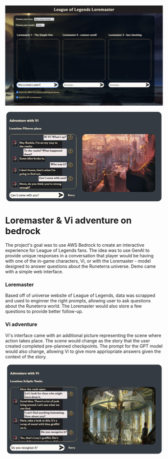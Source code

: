 ![](readme1.png)

![](readme2.png)

# Loremaster & Vi adventure on bedrock
The project's goal was to use AWS Bedrock to create an interactive experience for League of Legends fans. The
idea was to use GenAI to provide unique responses in a conversation that player would be having with one of the
in-game characters, Vi, or with the Loremaster - model designed to answer questions about the Runeterra
universe. Demo came with a simple web interface.

### Loremaster
Based off of universe website of League of Legends, data was scrapped and used to enginner the right prompts,
allowing user to ask questions about the Runeterra world. The Loremaster would also store a few questions to provide better follow-up.


### Vi adventure
Vi's interface came with an additional picture representing the scene where action takes place. The scene would change as the story 
that the user created completed pre-planned checkpoints. The prompt for the GPT model would also change, allowing Vi to give more appriopriate
answers given the context of the story.

![](readme3.png)
